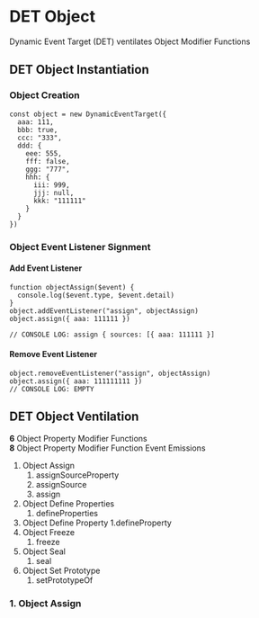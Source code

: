 # DET Object
Dynamic Event Target (DET) ventilates Object Modifier Functions
## DET Object Instantiation
### Object Creation
```
const object = new DynamicEventTarget({
  aaa: 111,
  bbb: true,
  ccc: "333",
  ddd: {
    eee: 555,
    fff: false,
    ggg: "777",
    hhh: {
      iii: 999,
      jjj: null,
      kkk: "111111"
    }
  }
})
```
### Object Event Listener Signment
#### Add Event Listener
```
function objectAssign($event) {
  console.log($event.type, $event.detail)
}
object.addEventListener("assign", objectAssign)
object.assign({ aaa: 111111 })

// CONSOLE LOG: assign { sources: [{ aaa: 111111 }]
```
#### Remove Event Listener
```
object.removeEventListener("assign", objectAssign)
object.assign({ aaa: 111111111 })
// CONSOLE LOG: EMPTY
```
## DET Object Ventilation
**6** Object Property Modifier Functions  
**8** Object Property Modifier Function Event Emissions  
1. Object Assign
   1. assignSourceProperty
   2. assignSource
   3. assign
2. Object Define Properties
   1. defineProperties
3. Object Define Property
   1.defineProperty
4. Object Freeze
   1. freeze
5. Object Seal
   1. seal
6. Object Set Prototype
   1. setPrototypeOf
### 1. Object Assign